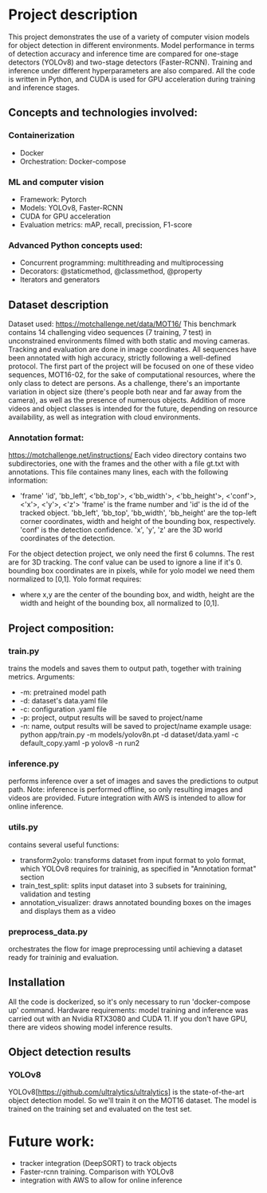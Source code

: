 # Project description
This project demonstrates the use of a variety of computer vision models for object detection in different environments. Model performance in terms of detection accuracy and inference time are compared for one-stage detectors (YOLOv8) and two-stage detectors (Faster-RCNN).
Training and inference under different hyperparameters are also compared.
All the code is written in Python, and CUDA is used for GPU acceleration during training and inference stages.

## Concepts and technologies involved:
### Containerization
* Docker
* Orchestration: Docker-compose

### ML and computer vision
* Framework: Pytorch
* Models: YOLOv8, Faster-RCNN
* CUDA for GPU acceleration
* Evaluation metrics: mAP, recall, precission, F1-score

### Advanced Python concepts used:
* Concurrent programming: multithreading and multiprocessing
* Decorators: @staticmethod, @classmethod, @property
* Iterators and generators

## Dataset description
Dataset used: https://motchallenge.net/data/MOT16/
This benchmark contains 14 challenging video sequences (7 training, 7 test) in unconstrained environments filmed with both static and moving cameras. Tracking and evaluation are done in image coordinates. All sequences have been annotated with high accuracy, strictly following a well-defined protocol.
The first part of the project will be focused on one of these video sequences, MOT16-02, for the sake of computational resources, where the only class to detect are persons. As a challenge, there's an importante variation in object size (there's people both near and far away from the camera), as well as the presence of numerous objects.
Addition of more videos and object classes is intended for the future, depending on resource availability, as well as integration with cloud environments.

### Annotation format:
https://motchallenge.net/instructions/
Each video directory contains two subdirectories, one with the frames and the other with a file gt.txt with annotations.
This file containes many lines, each with the following information:
* 'frame' 'id', 'bb_left', <'bb_top'>, <'bb_width'>, <'bb_height'>, <'conf'>, <'x'>, <'y'>, <'z'>
'frame' is the frame number and 'id' is the id of the tracked object. 'bb_left', 'bb_top', 'bb_width', 'bb_height' are the top-left corner coordinates, width and height of the bounding box, respectively. 'conf' is the detection confidence. 'x', 'y', 'z' are the 3D world coordinates of the detection.

For the object detection project, we only need the first 6 columns. The rest are for 3D tracking. The conf value can be used to ignore a line if it's 0.
bounding box coordinates are in pixels, while for yolo model we need them normalized to [0,1]. Yolo format requires:
* <object-class> <x> <y> <width> <height>
where x,y are the center of the bounding box, and width, height are the width and height of the bounding box, all normalized to [0,1].


## Project composition:
### train.py
trains the models and saves them to output path, together with training metrics.
Arguments:
* -m: pretrained model path
* -d: dataset's data.yaml file
* -c: configuration .yaml file 
* -p: project, output results will be saved to project/name
* -n: name, output results will be saved to project/name
example usage: python app/train.py -m models/yolov8n.pt -d dataset/data.yaml -c default_copy.yaml -p yolov8 -n run2

### inference.py
performs inference over a set of images and saves the predictions to output path.
Note: inference is performed offline, so only resulting images and videos are provided. Future integration with AWS is intended to allow for online inference.


### utils.py
contains several useful functions:
* transform2yolo: transforms dataset from input format to yolo format, which YOLOv8 requires for traininig, as specified in "Annotation format" section
* train_test_split: splits input dataset into 3 subsets for trainining, validation and testing
* annotation_visualizer: draws annotated bounding boxes on the images and displays them as a video

### preprocess_data.py
orchestrates the flow for image preprocessing until achieving a dataset ready for traininig and evaluation.

## Installation
All the code is dockerized, so it's only necessary to run 'docker-compose up' command.
Hardware requirements: model training and inference was carried out with an Nvidia RTX3080 and CUDA 11. If you don't have GPU, there are videos showing model inference results.


## Object detection results

### YOLOv8
YOLOv8[https://github.com/ultralytics/ultralytics] is the state-of-the-art object detection model. So we'll train it on the MOT16 dataset. The model is trained on the training set and evaluated on the test set.


# Future work:
* tracker integration (DeepSORT) to track objects
* Faster-rcnn training. Comparison with YOLOv8
* integration with AWS to allow for online inference
